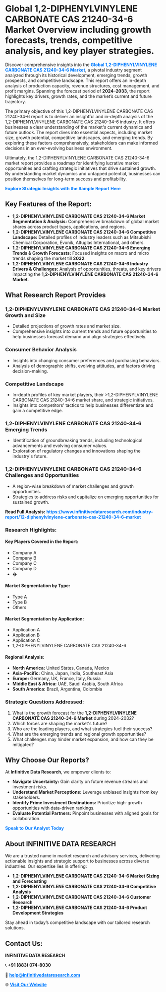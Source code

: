 <h1>Global 1,2-DIPHENYLVINYLENE CARBONATE CAS 21240-34-6 Market Overview including growth forecasts, trends, competitive analysis, and key player strategies.</h1>
<p>
Discover comprehensive insights into the 
<a href="https://www.infinitivedataresearch.com/industry-report/12-diphenylvinylene-carbonate-cas-21240-34-6-market" rel="dofollow" style="color: #007BFF; text-decoration: none;"><strong>Global 1,2-DIPHENYLVINYLENE CARBONATE CAS 21240-34-6 Market</strong></a>, a pivotal industry segment analyzed through its historical development, emerging trends, growth prospects, and competitive landscape. This report offers an in-depth analysis of production capacity, revenue structures, cost management, and profit margins. Spanning the forecast period of <strong>2024–2033</strong>, the report highlights key drivers, growth rates, and the market’s current and future trajectory.
</p>
<p>
The primary objective of this 1,2-DIPHENYLVINYLENE CARBONATE CAS 21240-34-6 report is to deliver an insightful and in-depth analysis of the 1,2-DIPHENYLVINYLENE CARBONATE CAS 21240-34-6 industry. It offers businesses a clear understanding of the market's current dynamics and future outlook. The report dives into essential aspects, including market size, growth potential, competitive landscapes, and emerging trends. By exploring these factors comprehensively, stakeholders can make informed decisions in an ever-evolving business environment.
</p>
<p>
Ultimately, the 1,2-DIPHENYLVINYLENE CARBONATE CAS 21240-34-6 market report provides a roadmap for identifying lucrative market opportunities and crafting strategic initiatives that drive sustained growth. By understanding market dynamics and untapped potential, businesses can position themselves for long-term success and profitability.
</p>
<p>
<a href="https://www.infinitivedataresearch.com/request-sample/reportId=107514" style="color: #007BFF; text-decoration: none;"><strong>Explore Strategic Insights with the Sample Report Here</strong></a>
</p>

<h2>Key Features of the Report:</h2>
<ul>
<li><strong>1,2-DIPHENYLVINYLENE CARBONATE CAS 21240-34-6 Market Segmentation & Analysis:</strong> Comprehensive breakdown of global market shares across product types, applications, and regions.</li>
<li><strong>1,2-DIPHENYLVINYLENE CARBONATE CAS 21240-34-6 Competitive Landscape:</strong> Detailed profiles of industry leaders such as Mitsubishi Chemical Corporation, Evonik, Altuglas International, and others.</li>
<li><strong>1,2-DIPHENYLVINYLENE CARBONATE CAS 21240-34-6 Emerging Trends & Growth Forecasts:</strong> Focused insights on macro and micro trends shaping the market till <strong>2032</strong>.</li>
<li><strong>1,2-DIPHENYLVINYLENE CARBONATE CAS 21240-34-6 Industry Drivers & Challenges:</strong> Analysis of opportunities, threats, and key drivers impacting the <strong>1,2-DIPHENYLVINYLENE CARBONATE CAS 21240-34-6 Market</strong>.</li>
</ul>

<h2>What Research Report Provides</h2>
<h3>1,2-DIPHENYLVINYLENE CARBONATE CAS 21240-34-6 Market Growth and Size</h3>
<ul>
<li>Detailed projections of growth rates and market size.</li>
<li>Comprehensive insights into current trends and future opportunities to help businesses forecast demand and align strategies effectively.</li>
</ul>

<h3>Consumer Behavior Analysis</h3>
<ul>
<li>Insights into changing consumer preferences and purchasing behaviors.</li>
<li>Analysis of demographic shifts, evolving attitudes, and factors driving decision-making.</li>
</ul>

<h3>Competitive Landscape</h3>
<ul>
<li>In-depth profiles of key market players, their >1,2-DIPHENYLVINYLENE CARBONATE CAS 21240-34-6 market share, and strategic initiatives.</li>
<li>Insights into competitors' tactics to help businesses differentiate and gain a competitive edge.</li>
</ul>

<h3>1,2-DIPHENYLVINYLENE CARBONATE CAS 21240-34-6 Emerging Trends</h3>
<ul>
<li>Identification of groundbreaking trends, including technological advancements and evolving consumer values.</li>
<li>Exploration of regulatory changes and innovations shaping the industry's future.</li>
</ul>

<h3>1,2-DIPHENYLVINYLENE CARBONATE CAS 21240-34-6 Challenges and Opportunities</h3>
<ul>
<li>A region-wise breakdown of market challenges and growth opportunities.</li>
<li>Strategies to address risks and capitalize on emerging opportunities for sustained growth.</li>
</ul>
<p><strong>Read Full Analysis:</strong> <a href="https://www.infinitivedataresearch.com/industry-report/12-diphenylvinylene-carbonate-cas-21240-34-6-market" rel="dofollow" style="color: #007BFF; text-decoration: none;"><strong>https://www.infinitivedataresearch.com/industry-report/12-diphenylvinylene-carbonate-cas-21240-34-6-market</strong></a></p>
<h3>Research Highlights:</h3>
<h4>Key Players Covered in the Report:</h4>
<ul><li>Company A</li><li>Company B</li><li>Company C</li><li>Company D</li><li>�</li></ul>
<h4>Market Segmentation by Type:</h4>
<ul><li>Type A</li><li>Type B</li><li>Others</li></ul>
<h4>Market Segmentation by Application:</h4>
<ul><li>Application A</li><li>Application B</li><li>Application C</li><li>1,2-DIPHENYLVINYLENE CARBONATE CAS 21240-34-6</li></ul>

<h4>Regional Analysis:</h4>
<ul>
<li><strong>North America:</strong> United States, Canada, Mexico</li>
<li><strong>Asia-Pacific:</strong> China, Japan, India, Southeast Asia</li>
<li><strong>Europe:</strong> Germany, UK, France, Italy, Russia</li>
<li><strong>Middle East & Africa:</strong> UAE, Saudi Arabia, South Africa</li>
<li><strong>South America:</strong> Brazil, Argentina, Colombia</li>
</ul>

<h3>Strategic Questions Addressed:</h3>
<ol>
<li>What is the growth forecast for the <strong>1,2-DIPHENYLVINYLENE CARBONATE CAS 21240-34-6 Market</strong> during 2024–2032?</li>
<li>Which forces are shaping the market's future?</li>
<li>Who are the leading players, and what strategies fuel their success?</li>
<li>What are the emerging trends and regional growth opportunities?</li>
<li>What challenges may hinder market expansion, and how can they be mitigated?</li>
</ol>

<h2>Why Choose Our Reports?</h2>
<p>At <strong>Infinitive Data Research</strong>, we empower clients to:</p>
<ul>
<li><strong>Navigate Uncertainty:</strong> Gain clarity on future revenue streams and investment risks.</li>
<li><strong>Understand Market Perceptions:</strong> Leverage unbiased insights from key stakeholders.</li>
<li><strong>Identify Prime Investment Destinations:</strong> Prioritize high-growth opportunities with data-driven rankings.</li>
<li><strong>Evaluate Potential Partners:</strong> Pinpoint businesses with aligned goals for collaboration.</li>
</ul>
<p><a href="https://www.infinitivedataresearch.com/industry-report/12-diphenylvinylene-carbonate-cas-21240-34-6-market" rel="dofollow" style="color: #007BFF; text-decoration: none;"><strong>Speak to Our Analyst Today</strong></a></p>

<h2>About INFINITIVE DATA RESEARCH</h2>
<p>We are a trusted name in market research and advisory services, delivering actionable insights and strategic support to businesses across diverse industries. Our expertise lies in offering:</p>
<ul>
<li><strong>1,2-DIPHENYLVINYLENE CARBONATE CAS 21240-34-6 Market Sizing and Forecasting</strong></li>
<li><strong>1,2-DIPHENYLVINYLENE CARBONATE CAS 21240-34-6 Competitive Analysis</strong></li>
<li><strong>1,2-DIPHENYLVINYLENE CARBONATE CAS 21240-34-6 Customer Research</strong></li>
<li><strong>1,2-DIPHENYLVINYLENE CARBONATE CAS 21240-34-6 Product Development Strategies</strong></li>
</ul>
<p>Stay ahead in today’s competitive landscape with our tailored research solutions.</p>

<h2>Contact Us:</h2>
<p><strong>INFINITIVE DATA RESEARCH</strong></p>
<p>📞 <strong>+91 (883) 074-8030</strong></p>
<p>📧 <strong><a href="mailto:help@infinitivedataresearch.com" style="color: #007BFF;">help@infinitivedataresearch.com</a></strong></p>
<p>🌐 <strong><a href="https://www.infinitivedataresearch.com" rel="dofollow" style="color: #007BFF;">Visit Our Website</a></strong></p>